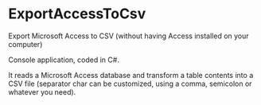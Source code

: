 ExportAccessToCsv
=================

Export Microsoft Access to CSV (without having Access installed on your computer)

Console application, coded in C#.

It reads a Microsoft Access database and transform a table contents into a CSV file (separator char can be customized, using a comma, semicolon or whatever you need). 
